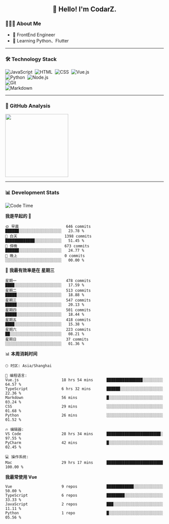 <h2 align="center">👋 Hello! I'm CodarZ.</h2>

### 👨🏻‍💻 About Me

- 🤔 FrontEnd Engineer
- 🌱 Learning Python、Flutter

-------

### 🛠 Technology Stack

![JavaScript](https://img.shields.io/badge/-JavaScript-000?style=flat&logo=javascript)&nbsp;
![HTML](https://img.shields.io/badge/-HTML-000?style=flat&logo=HTML5)&nbsp;
![CSS](https://img.shields.io/badge/-CSS-000?style=flat&logo=CSS3&logoColor=1572B6)&nbsp;
![Vue.js](https://img.shields.io/badge/-Vue-000?style=flat&logo=adobe-photoshop)\
![Python](https://img.shields.io/badge/-Python-000?style=flat&logo=python)&nbsp;
![Node.js](https://img.shields.io/badge/-Node.js-000?style=flat&logo=node.js)&nbsp;\
![Git](https://img.shields.io/badge/-Git-000?style=flat&logo=git)\
![Markdown](https://img.shields.io/badge/-Markdown-000?style=flat&logo=markdown)&nbsp;

-------

### 🔭 GitHub Analysis

<!-- 
参考：https://github.com/anuraghazra/github-readme-stats 
-->
<p align="left">
  <a href="https://github.com/CodarZ">
    <img height="200em" src="https://github-readme-stats-eight-theta.vercel.app/api?username=CodarZ&show_icons=true&theme=vue-dark&include_all_commits=true&count_private=true&hide=contribs,issues" />
  </a>
</p>

-------

### 📊 Development Stats

<!--START_SECTION:waka-->
![Code Time](http://img.shields.io/badge/Code%20Time-669%20hrs%2022%20mins-blue)

**我是早起的 🐤** 

```text
🌞 早晨                     646 commits         ██████░░░░░░░░░░░░░░░░░░░   23.78 % 
🌆 白天                     1398 commits        █████████████░░░░░░░░░░░░   51.45 % 
🌃 傍晚                     673 commits         ██████░░░░░░░░░░░░░░░░░░░   24.77 % 
🌙 晚上                     0 commits           ░░░░░░░░░░░░░░░░░░░░░░░░░   00.00 % 
```
📅 **我最有效率是在 星期三** 

```text
星期一                      478 commits         ████░░░░░░░░░░░░░░░░░░░░░   17.59 % 
星期二                      513 commits         █████░░░░░░░░░░░░░░░░░░░░   18.88 % 
星期三                      547 commits         █████░░░░░░░░░░░░░░░░░░░░   20.13 % 
星期四                      501 commits         █████░░░░░░░░░░░░░░░░░░░░   18.44 % 
星期五                      418 commits         ████░░░░░░░░░░░░░░░░░░░░░   15.38 % 
星期六                      223 commits         ██░░░░░░░░░░░░░░░░░░░░░░░   08.21 % 
星期日                      37 commits          ░░░░░░░░░░░░░░░░░░░░░░░░░   01.36 % 
```


📊 **本周消耗时间** 

```text
🕑︎ 时区: Asia/Shanghai

💬 编程语言: 
Vue.js                   18 hrs 54 mins      ████████████████░░░░░░░░░   64.57 % 
TypeScript               6 hrs 32 mins       ██████░░░░░░░░░░░░░░░░░░░   22.36 % 
Markdown                 56 mins             █░░░░░░░░░░░░░░░░░░░░░░░░   03.24 % 
CSS                      29 mins             ░░░░░░░░░░░░░░░░░░░░░░░░░   01.68 % 
Python                   26 mins             ░░░░░░░░░░░░░░░░░░░░░░░░░   01.52 % 

🔥 编辑器: 
VS Code                  28 hrs 34 mins      ████████████████████████░   97.55 % 
PyCharm                  42 mins             █░░░░░░░░░░░░░░░░░░░░░░░░   02.45 % 

💻 操作系统: 
Mac                      29 hrs 17 mins      █████████████████████████   100.00 % 
```

**我最常使用 Vue** 

```text
Vue                      9 repos             ████████████░░░░░░░░░░░░░   50.00 % 
TypeScript               6 repos             ████████░░░░░░░░░░░░░░░░░   33.33 % 
JavaScript               2 repos             ███░░░░░░░░░░░░░░░░░░░░░░   11.11 % 
Python                   1 repo              █░░░░░░░░░░░░░░░░░░░░░░░░   05.56 % 
```




<!--END_SECTION:waka-->

